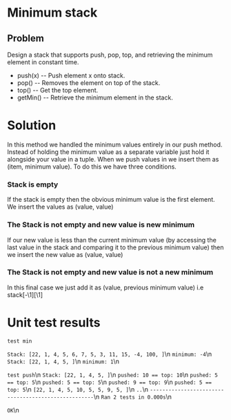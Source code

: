 # Minimum stack
## Problem
Design a stack that supports push, pop, top, and retrieving the minimum
element in constant time.
- push(x) -- Push element x onto stack.
- pop() -- Removes the element on top of the stack.
- top() -- Get the top element.
- getMin() -- Retrieve the minimum element in the stack.

# Solution
In this method we handled the minimum values entirely in our push method. Instead of holding the minimum value as a separate variable just hold it alongside your value in a tuple. When we push values in we
insert them as (item, minimum value). To do this we have three conditions.
### Stack is empty
If the stack is empty then the obvious minimum value is the first element.
We insert the values as (value, value)
### The Stack is not empty and new value is new minimum
If our new value is less than the current minimum value (by accessing
the last value in the stack and comparing it to the previous
minimum value) then we insert the new value as (value, value)
### The Stack is not empty and new value is not a new minimum
In this final case we just add it as (value, previous minimum value) i.e stack\[\-\1\]\[\1\]

# Unit test results
`test min`

`Stack: [22, 1, 4, 5, 6, 7, 5, 3, 11, 15, -4, 100, ]`\n
`minimum: -4`\n
`Stack: [22, 1, 4, 5, ]`\n
`minimum: 1`\n

`test push`\n
`Stack: [22, 1, 4, 5, ]`\n
`pushed: 10 == top: 10`\n
`pushed: 5 == top: 5`\n
`pushed: 5 == top: 5`\n
`pushed: 9 == top: 9`\n
`pushed: 5 == top: 5`\n
`[22, 1, 4, 5, 10, 5, 5, 9, 5, ]`\n
`..`\n
`----------------------------------------------------`\n
`Ran 2 tests in 0.000s`\n

`OK`\n
